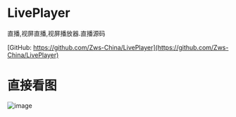 # LivePlayer
直播,视屏直播,视屏播放器.直播源码



[GitHub: https://github.com/Zws-China/LivePlayer](https://github.com/Zws-China/LivePlayer)  


# 直接看图
![image](https://github.com/Zws-China/.../blob/master/live.gif)

